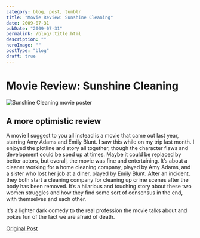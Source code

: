 ```yaml
---
category: blog, post, tumblr
title: "Movie Review: Sunshine Cleaning"
date: 2009-07-31
pubDate: "2009-07-31"
permalink: /blog/:title.html
description: ""
heroImage: ""
postType: "blog"
draft: true
---
```


# Movie Review: Sunshine Cleaning

![Sunshine Cleaning movie poster](https://upload.wikimedia.org/wikipedia/en/a/a5/Sunshine_cleaning.jpg)

## A more optimistic review

A movie I suggest to you all instead is a movie that came out last year, starring Amy Adams and Emily Blunt. I saw this while on my trip last month. I enjoyed the plotline and story all together, though the character flaws and development could be sped up at times. Maybe it could be replaced by better actors, but overall, the movie was fine and entertaining. It’s about a cleaner working for a home cleaning company, played by Amy Adams, and a sister who lost her job at a diner, played by Emily Blunt. After an incident, they both start a cleaning company for cleaning up crime scenes after the body has been removed. It’s a hilarious and touching story about these two women struggles and how they find some sort of consensus in the end, with themselves and each other.

It’s a lighter dark comedy to the real profession the movie talks about and pokes fun of the fact we are afraid of death.

[Original Post](http://jermspeaks.com/post/153483266/sunshine-cleaning-a-more-optimistic-review-a)
